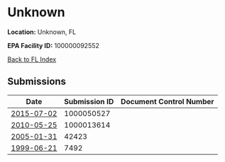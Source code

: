 # Unknown

**Location:** Unknown, FL

**EPA Facility ID:** 100000092552

[Back to FL Index](../../index.md)

## Submissions

| Date | Submission ID | Document Control Number |
|------|--------------|-------------------------|
| [2015-07-02](submissions/1000050527.md) | 1000050527 |  |
| [2010-05-25](submissions/1000013614.md) | 1000013614 |  |
| [2005-01-31](submissions/42423.md) | 42423 |  |
| [1999-06-21](submissions/7492.md) | 7492 |  |
